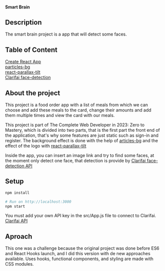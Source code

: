 #### Smart Brain

## Description
The smart brain project is a app that will detect some faces.

## Table of Content
[Create React App](https://github.com/facebook/create-react-app) <br />
[particles-bg](https://www.npmjs.com/package/particles-bg) <br />
[react-parallax-tilt](https://www.npmjs.com/package/react-parallax-tilt) <br />
[Clarifai face-detection](https://clarifai.com/clarifai/main/models/face-detection) <br />

## About the project 
This project is a food order app with a list of meals from which we can choose and add these meals to the card, change their amounts and add them multiple times and view the card with our meals.

This project is part of The Complete Web Developer in 2023: Zero to Mastery, which is divided into two parts, that is the first part the front end of the application, that's why some features are just static such as sign-in and register. The background effect is done with the help of [articles-bg](https://www.npmjs.com/package/particles-bg) and the effect of the logo with [react-parallax-tilt](https://www.npmjs.com/package/react-parallax-tilt)

Inside the app, you can insert an image link and try to find some faces, at the moment only detect one face, that detection is provide by [Clarifai face-detection API](https://clarifai.com/clarifai/main/models/face-detection) 

## Setup

```ruby
npm install

# Run on http://localhost:3000
npm start
```
You must add your own API key in the src/App.js file to connect to Clarifai. 
[Clarifai API](https://www.clarifai.com/)

## Aproach
This one was a challenge because the original project was done before ES6 and React Hooks launch, and I did this version with de new approaches available. Uses hooks, functional components, and styling are made with CSS modules. 
